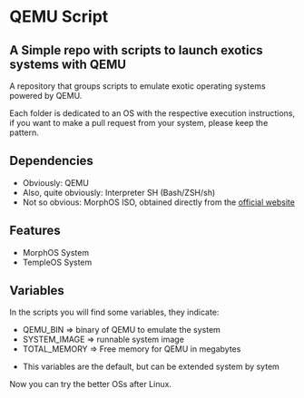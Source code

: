 # QEMU Script
## A Simple repo with scripts to launch exotics systems with QEMU
A repository that groups scripts to emulate exotic operating systems powered by QEMU.

Each folder is dedicated to an OS with the respective execution instructions, if you want to make a pull request from your system, please keep the pattern.

## Dependencies
 - Obviously: QEMU
 - Also, quite obviously: Interpreter SH (Bash/ZSH/sh)
 - Not so obvious: MorphOS ISO, obtained directly from the [official website](https://morphos-team.net/)

## Features
- MorphOS System
- TempleOS System

## Variables
In the scripts you will find some variables, they indicate:
- QEMU_BIN => binary of QEMU to emulate the system
- SYSTEM_IMAGE => runnable system image
- TOTAL_MEMORY => Free memory for QEMU in megabytes  

* This variables are the default, but can be extended system by sytem

Now you can try the better OSs after Linux.
